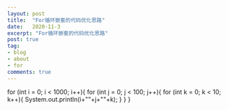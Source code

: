 ```yaml
---
layout: post
title:  "For循环嵌套的代码优化思路"
date:   2020-11-3
excerpt: "For循环嵌套的代码优化思路"
post: true
tag:
- blog
- about
- for
comments: true
---
```


for (int i = 0; i < 1000; i++){
    for (int j = 0; j < 100; j++){
        for (int k = 0; k < 10; k++){
            System.out.println(i+""+j+""+k);
         }
    }
}
